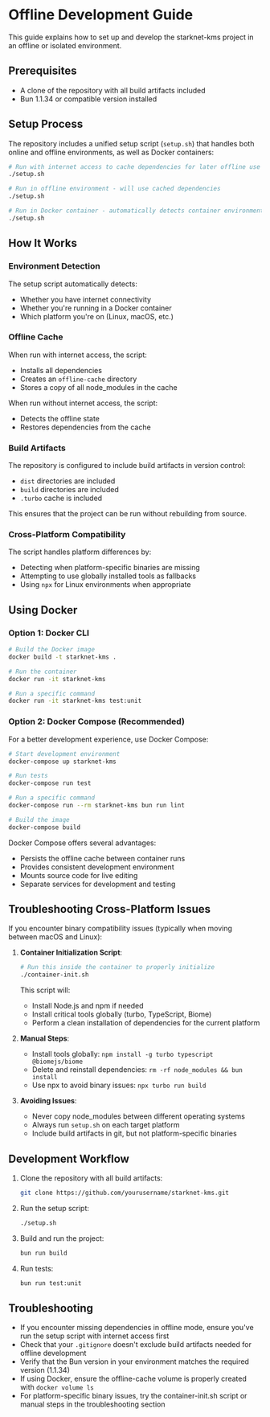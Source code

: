# Offline Development Guide

This guide explains how to set up and develop the starknet-kms project in an offline or isolated environment.

## Prerequisites

- A clone of the repository with all build artifacts included
- Bun 1.1.34 or compatible version installed

## Setup Process

The repository includes a unified setup script (`setup.sh`) that handles both online and offline environments, as well as Docker containers:

```bash
# Run with internet access to cache dependencies for later offline use
./setup.sh

# Run in offline environment - will use cached dependencies
./setup.sh

# Run in Docker container - automatically detects container environment
./setup.sh
```

## How It Works

### Environment Detection

The setup script automatically detects:
- Whether you have internet connectivity
- Whether you're running in a Docker container
- Which platform you're on (Linux, macOS, etc.)

### Offline Cache

When run with internet access, the script:
- Installs all dependencies
- Creates an `offline-cache` directory
- Stores a copy of all node_modules in the cache

When run without internet access, the script:
- Detects the offline state
- Restores dependencies from the cache

### Build Artifacts

The repository is configured to include build artifacts in version control:
- `dist` directories are included
- `build` directories are included
- `.turbo` cache is included

This ensures that the project can be run without rebuilding from source.

### Cross-Platform Compatibility

The script handles platform differences by:
- Detecting when platform-specific binaries are missing
- Attempting to use globally installed tools as fallbacks
- Using `npx` for Linux environments when appropriate

## Using Docker

### Option 1: Docker CLI

```bash
# Build the Docker image
docker build -t starknet-kms .

# Run the container
docker run -it starknet-kms

# Run a specific command
docker run -it starknet-kms test:unit
```

### Option 2: Docker Compose (Recommended)

For a better development experience, use Docker Compose:

```bash
# Start development environment
docker-compose up starknet-kms

# Run tests
docker-compose run test

# Run a specific command
docker-compose run --rm starknet-kms bun run lint

# Build the image
docker-compose build
```

Docker Compose offers several advantages:
- Persists the offline cache between container runs
- Provides consistent development environment
- Mounts source code for live editing
- Separate services for development and testing

## Troubleshooting Cross-Platform Issues

If you encounter binary compatibility issues (typically when moving between macOS and Linux):

1. **Container Initialization Script**:
   ```bash
   # Run this inside the container to properly initialize
   ./container-init.sh
   ```
   This script will:
   - Install Node.js and npm if needed
   - Install critical tools globally (turbo, TypeScript, Biome)
   - Perform a clean installation of dependencies for the current platform

2. **Manual Steps**:
   - Install tools globally: `npm install -g turbo typescript @biomejs/biome`
   - Delete and reinstall dependencies: `rm -rf node_modules && bun install`
   - Use npx to avoid binary issues: `npx turbo run build`

3. **Avoiding Issues**:
   - Never copy node_modules between different operating systems
   - Always run `setup.sh` on each target platform
   - Include build artifacts in git, but not platform-specific binaries

## Development Workflow

1. Clone the repository with all build artifacts:
   ```bash
   git clone https://github.com/yourusername/starknet-kms.git
   ```

2. Run the setup script:
   ```bash
   ./setup.sh
   ```

3. Build and run the project:
   ```bash
   bun run build
   ```

4. Run tests:
   ```bash
   bun run test:unit
   ```

## Troubleshooting

- If you encounter missing dependencies in offline mode, ensure you've run the setup script with internet access first
- Check that your `.gitignore` doesn't exclude build artifacts needed for offline development
- Verify that the Bun version in your environment matches the required version (1.1.34)
- If using Docker, ensure the offline-cache volume is properly created with `docker volume ls`
- For platform-specific binary issues, try the container-init.sh script or manual steps in the troubleshooting section 